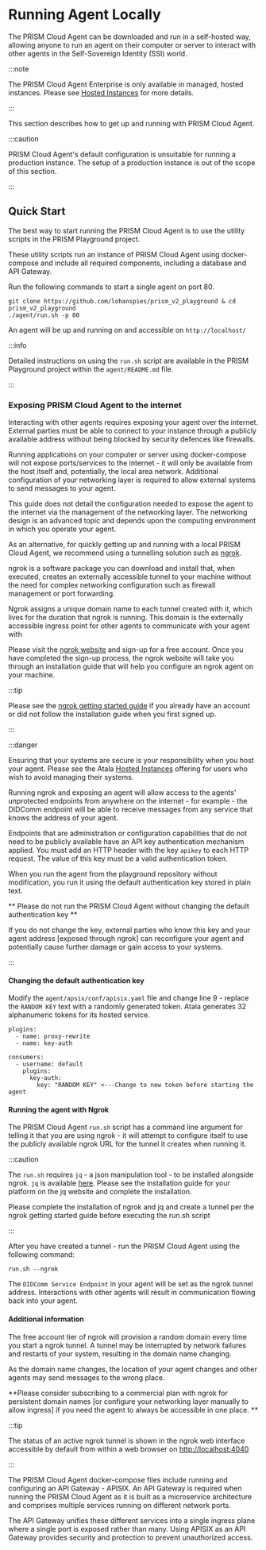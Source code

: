 # Running Agent Locally

The PRISM Cloud Agent can be downloaded and run in a self-hosted way, allowing anyone to run an agent on their computer or server to interact with other agents in the Self-Sovereign Identity (SSI) world.

:::note

The PRISM Cloud Agent Enterprise is only available in managed, hosted instances. Please see [Hosted Instances](hosted-instances) for more details.

:::

This section describes how to get up and running with PRISM Cloud Agent.

:::caution

PRISM Cloud Agent's default configuration is unsuitable for running a production instance. The setup of a production instance is out of the scope of this section.

:::

## Quick Start

The best way to start running the PRISM Cloud Agent is to use the utility scripts in the PRISM Playground project.

These utility scripts run an instance of PRISM Cloud Agent using docker-compose and include all required components, including a database and API Gateway.

Run the following commands to start a single agent on port 80.

```
git clone https://github.com/lohanspies/prism_v2_playground & cd prism_v2_playground
./agent/run.sh -p 80
```

An agent will be up and running on and accessible on `http://localhost/`

:::info

Detailed instructions on using the `run.sh` script are available in the PRISM Playground project within the `agent/README.md` file.

:::

### Exposing PRISM Cloud Agent to the internet

Interacting with other agents requires exposing your agent over the internet. External parties must be able to connect to your instance through a publicly available address without being blocked by security defences like firewalls.

Running applications on your computer or server using docker-compose will not expose ports/services to the internet - it will only be available from the host itself and, potentially, the local area network. Additional configuration of your networking layer is required to allow external systems to send messages to your agent.

This guide does not detail the configuration needed to expose the agent to the internet via the management of the networking layer. The networking design is an advanced topic and depends upon the computing environment in which you operate your agent. 

As an alternative, for quickly getting up and running with a local PRISM Cloud Agent, we recommend using a tunnelling solution such as [ngrok](https://ngrok.com/).

ngrok is a software package you can download and install that, when executed, creates an externally accessible tunnel to your machine without the need for complex networking configuration such as firewall management or port forwarding. 

Ngrok assigns a unique domain name to each tunnel created with it, which lives for the duration that ngrok is running. This domain is the externally accessible ingress point for other agents to communicate with your agent with 

Please visit the [ngrok website](https://ngrok.com/) and sign-up for a free account. Once you have completed the sign-up process, the ngrok website will take you through an installation guide that will help you configure an ngrok agent on your machine.

:::tip

Please see the [ngrok getting started guide](https://dashboard.ngrok.com/get-started/setup) if you already have an account or did not follow the installation guide when you first signed up.

:::

:::danger

Ensuring that your systems are secure is your responsibility when you host your agent. Please see the Atala [Hosted Instances](hosted-instances) offering for users who wish to avoid managing their systems.

Running ngrok and exposing an agent will allow access to the agents' unprotected endpoints from anywhere on the internet - for example - the DIDComm endpoint will be able to receive messages from any service that knows the address of your agent.

Endpoints that are administration or configuration capabilities that do not need to be publicly available have an API key authentication mechanism applied. You must add an HTTP header with the key `apikey` to each HTTP request. The value of this key must be a valid authentication token. 

When you run the agent from the playground repository without modification, you run it using the default authentication key stored in plain text.

** Please do not run the PRISM Cloud Agent without changing the default authentication key **

If you do not change the key, external parties who know this key and your agent address [exposed through ngrok] can reconfigure your agent and potentially cause further damage or gain access to your systems.

:::

#### Changing the default authentication key

Modify the `agent/apsix/conf/apisix.yaml` file and change line 9 - replace the `RANDOM KEY` text with a randomly generated token. Atala generates 32 alphanumeric tokens for its hosted service.

```
plugins:
  - name: proxy-rewrite
  - name: key-auth

consumers:
  - username: default
    plugins:
      key-auth:
        key: "RANDOM KEY" <---Change to new token before starting the agent
```

#### Running the agent with Ngrok

The PRISM Cloud Agent `run.sh` script has a command line argument for telling it that you are using ngrok - it will attempt to configure itself to use the publicly available ngrok URL for the tunnel it creates when running it.

:::caution

The `run.sh` requires `jq` - a json manipulation tool - to be installed alongside ngrok. `jq` is available [here](https://stedolan.github.io/jq/). Please see the installation guide for your platform on the jq website and complete the installation.

Please complete the installation of ngrok and jq and create a tunnel per the ngrok getting started guide before executing the run.sh script

:::

After you have created a tunnel - run the PRISM Cloud Agent using the following command:

```
run.sh --ngrok
```

The `DIDComm Service Endpoint` in your agent will be set as the ngrok tunnel address. Interactions with other agents will result in communication flowing back into your agent.

#### Additional information

The free account tier of ngrok will provision a random domain every time you start a ngrok tunnel. A tunnel may be interrupted by network failures and restarts of your system, resulting in the domain name changing.

As the domain name changes, the location of your agent changes and other agents may send messages to the wrong place.

**Please consider subscribing to a commercial plan with ngrok for persistent domain names [or configure your networking layer manually to allow ingress] if you need the agent to always be accessible in one place.
**

:::tip

The status of an active ngrok tunnel is shown in the ngrok web interface accessible by default from within a web browser on [http://localhost:4040](http://localhost:4040)

:::

The PRISM Cloud Agent docker-compose files include running and configuring an API Gateway - APISIX. An API Gateway is required when running the PRISM Cloud Agent as it is built as a microservice architecture and comprises multiple services running on different network ports.

The API Gateway unifies these different services into a single ingress plane where a single port is exposed rather than many. Using APISIX as an API Gateway provides security and protection to prevent unauthorized access.
